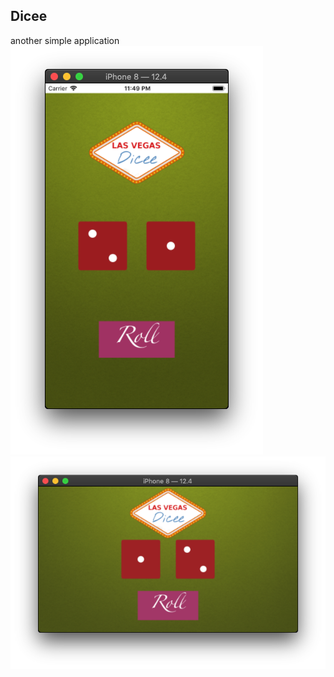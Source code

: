 ## Dicee ##

another simple application 
![Dicee-portraite](img/Dicee-portrait.png)
![Dicee-landscape](img/Dicee-landscape.png)
